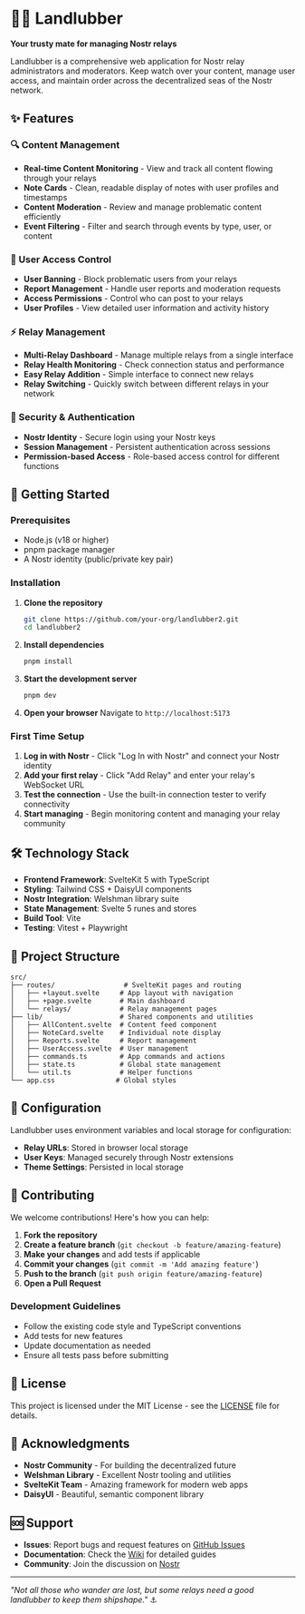 # 🏴‍☠️ Landlubber

**Your trusty mate for managing Nostr relays**

Landlubber is a comprehensive web application for Nostr relay administrators and moderators. Keep watch over your content, manage user access, and maintain order across the decentralized seas of the Nostr network.

## ✨ Features

### 🔍 Content Management

- **Real-time Content Monitoring** - View and track all content flowing through your relays
- **Note Cards** - Clean, readable display of notes with user profiles and timestamps
- **Content Moderation** - Review and manage problematic content efficiently
- **Event Filtering** - Filter and search through events by type, user, or content

### 👥 User Access Control

- **User Banning** - Block problematic users from your relays
- **Report Management** - Handle user reports and moderation requests
- **Access Permissions** - Control who can post to your relays
- **User Profiles** - View detailed user information and activity history

### ⚡ Relay Management

- **Multi-Relay Dashboard** - Manage multiple relays from a single interface
- **Relay Health Monitoring** - Check connection status and performance
- **Easy Relay Addition** - Simple interface to connect new relays
- **Relay Switching** - Quickly switch between different relays in your network

### 🔐 Security & Authentication

- **Nostr Identity** - Secure login using your Nostr keys
- **Session Management** - Persistent authentication across sessions
- **Permission-based Access** - Role-based access control for different functions

## 🚀 Getting Started

### Prerequisites

- Node.js (v18 or higher)
- pnpm package manager
- A Nostr identity (public/private key pair)

### Installation

1. **Clone the repository**

   ```bash
   git clone https://github.com/your-org/landlubber2.git
   cd landlubber2
   ```

2. **Install dependencies**

   ```bash
   pnpm install
   ```

3. **Start the development server**

   ```bash
   pnpm dev
   ```

4. **Open your browser**
   Navigate to `http://localhost:5173`

### First Time Setup

1. **Log in with Nostr** - Click "Log In with Nostr" and connect your Nostr identity
2. **Add your first relay** - Click "Add Relay" and enter your relay's WebSocket URL
3. **Test the connection** - Use the built-in connection tester to verify connectivity
4. **Start managing** - Begin monitoring content and managing your relay community

## 🛠️ Technology Stack

- **Frontend Framework**: SvelteKit 5 with TypeScript
- **Styling**: Tailwind CSS + DaisyUI components
- **Nostr Integration**: Welshman library suite
- **State Management**: Svelte 5 runes and stores
- **Build Tool**: Vite
- **Testing**: Vitest + Playwright

## 📁 Project Structure

```
src/
├── routes/                 # SvelteKit pages and routing
│   ├── +layout.svelte     # App layout with navigation
│   ├── +page.svelte       # Main dashboard
│   └── relays/            # Relay management pages
├── lib/                   # Shared components and utilities
│   ├── AllContent.svelte  # Content feed component
│   ├── NoteCard.svelte    # Individual note display
│   ├── Reports.svelte     # Report management
│   ├── UserAccess.svelte  # User management
│   ├── commands.ts        # App commands and actions
│   ├── state.ts           # Global state management
│   └── util.ts            # Helper functions
└── app.css               # Global styles
```

## 🔧 Configuration

Landlubber uses environment variables and local storage for configuration:

- **Relay URLs**: Stored in browser local storage
- **User Keys**: Managed securely through Nostr extensions
- **Theme Settings**: Persisted in local storage

## 🤝 Contributing

We welcome contributions! Here's how you can help:

1. **Fork the repository**
2. **Create a feature branch** (`git checkout -b feature/amazing-feature`)
3. **Make your changes** and add tests if applicable
4. **Commit your changes** (`git commit -m 'Add amazing feature'`)
5. **Push to the branch** (`git push origin feature/amazing-feature`)
6. **Open a Pull Request**

### Development Guidelines

- Follow the existing code style and TypeScript conventions
- Add tests for new features
- Update documentation as needed
- Ensure all tests pass before submitting

## 📄 License

This project is licensed under the MIT License - see the [LICENSE](LICENSE) file for details.

## 🙏 Acknowledgments

- **Nostr Community** - For building the decentralized future
- **Welshman Library** - Excellent Nostr tooling and utilities
- **SvelteKit Team** - Amazing framework for modern web apps
- **DaisyUI** - Beautiful, semantic component library

## 🆘 Support

- **Issues**: Report bugs and request features on [GitHub Issues](https://github.com/your-org/landlubber2/issues)
- **Documentation**: Check the [Wiki](https://github.com/your-org/landlubber2/wiki) for detailed guides
- **Community**: Join the discussion on [Nostr](nostr:npub1234...)

---

_"Not all those who wander are lost, but some relays need a good landlubber to keep them shipshape."_ ⚓
